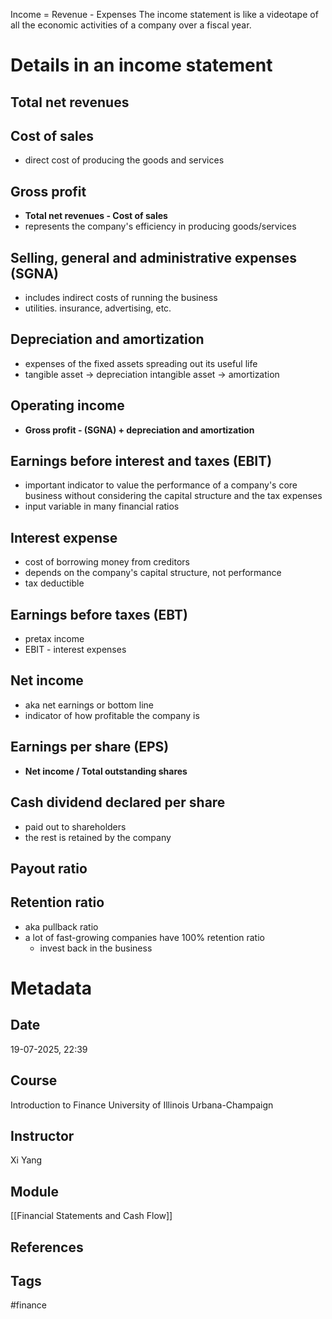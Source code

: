 Income = Revenue - Expenses
The income statement is like a videotape of all the economic activities of a company over a fiscal year.
# Details in an income statement
## Total net revenues
## Cost of sales   
- direct cost of producing the goods and services
## Gross profit
- **Total net revenues - Cost of sales**
- represents the company's efficiency in producing goods/services
## Selling, general and administrative expenses (SGNA) 
- includes indirect costs of running the business
- utilities. insurance, advertising, etc. 
## Depreciation and amortization
- expenses of the fixed assets spreading out its useful life
- tangible asset -> depreciation
  intangible asset -> amortization 
## Operating income
- **Gross profit - (SGNA) + depreciation and amortization**
## Earnings before interest and taxes (EBIT)
- important indicator to value the performance of a company's core business without considering the capital structure and the tax expenses
- input variable in many financial ratios
## Interest expense
- cost of borrowing money from creditors
- depends on the company's capital structure, not performance
- tax deductible
## Earnings before taxes (EBT)
- pretax income
- EBIT - interest expenses
## Net income
- aka net earnings or bottom line
- indicator of how profitable the company is
## Earnings per share (EPS)
- **Net income / Total outstanding shares**
## Cash dividend declared per share
- paid out to shareholders
- the rest is retained by the company
## Payout ratio
## Retention ratio
- aka pullback ratio
- a lot of fast-growing companies have 100% retention ratio
	- invest back in the business
# Metadata
## Date
19-07-2025, 22:39
## Course
Introduction to Finance
University of Illinois Urbana-Champaign
## Instructor
Xi Yang
## Module
[[Financial Statements and Cash Flow]]
## References
## Tags
#finance 